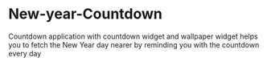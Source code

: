 # New-year-Countdown
Countdown application with countdown widget and wallpaper widget helps you to fetch the New Year day nearer by reminding you with the countdown every day
